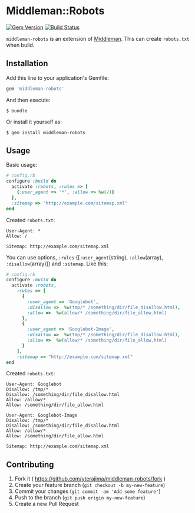 # Middleman::Robots

[![Gem Version](https://badge.fury.io/rb/middleman-robots.svg)](http://badge.fury.io/rb/middleman-robots)
[![Build Status](https://travis-ci.org/yterajima/middleman-robots.svg?branch=master)](https://travis-ci.org/yterajima/middleman-robots)

`middleman-robots` is an extension of [Middleman](http://middlemanapp.com/). This can create `robots.txt` when build.

## Installation

Add this line to your application's Gemfile:

```ruby
gem 'middleman-robots'
```

And then execute:

    $ bundle

Or install it yourself as:

    $ gem install middleman-robots

## Usage

Basic usage:

```ruby
# config.rb
configure :build do
  activate :robots, :rules => [
    {:user_agent => '*', :allow => %w(/)}
  ],
  :sitemap => "http://example.com/sitemap.xml"
end
```

Created `robots.txt`:

```
User-Agent: *
Allow: /

Sitemap: http://example.com/sitemap.xml

```

You can use options, `:rules` {[`:user_agent`(string), `:allow`(array), `:disallow`(array)]} and `:sitemap`. Like this:

```ruby
# config.rb
configure :build do
  activate :robots,
    :rules => [
      {
        :user_agent => 'Googlebot',
        :disallow =>  %w(tmp/* /something/dir/file_disallow.html),
        :allow =>  %w(allow/* /something/dir/file_allow.html)
      },
      {
        :user_agent => 'Googlebot-Image',
        :disallow =>  %w(tmp/* /something/dir/file_disallow.html),
        :allow =>  %w(allow/* /something/dir/file_allow.html)
      }
    ],
    :sitemap => "http://example.com/sitemap.xml"
end
```

Created `robots.txt`:

```
User-Agent: Googlebot
Disallow: /tmp/*
Disallow: /something/dir/file_disallow.html
Allow: /allow/*
Allow: /something/dir/file_allow.html

User-Agent: Googlebot-Image
Disallow: /tmp/*
Disallow: /something/dir/file_disallow.html
Allow: /allow/*
Allow: /something/dir/file_allow.html

Sitemap: http://example.com/sitemap.xml

```

## Contributing

1. Fork it ( https://github.com/yterajima/middleman-robots/fork )
2. Create your feature branch (`git checkout -b my-new-feature`)
3. Commit your changes (`git commit -am 'Add some feature'`)
4. Push to the branch (`git push origin my-new-feature`)
5. Create a new Pull Request

